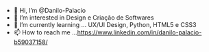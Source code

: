 - 👋 Hi, I’m @Danilo-Palacio
- 👀 I’m interested in Design e Criação de Softwares
- 🌱 I’m currently learning ...  UX/UI Design, Python, HTML5 e CSS3
- 📫 How to reach me ...https://www.linkedin.com/in/danilo-palacio-b59037158/

<!---
Danilo-Palacio/Danilo-Palacio is a ✨ special ✨ repository because its `README.md` (this file) appears on your GitHub profile.
You can click the Preview link to take a look at your changes.
--->

